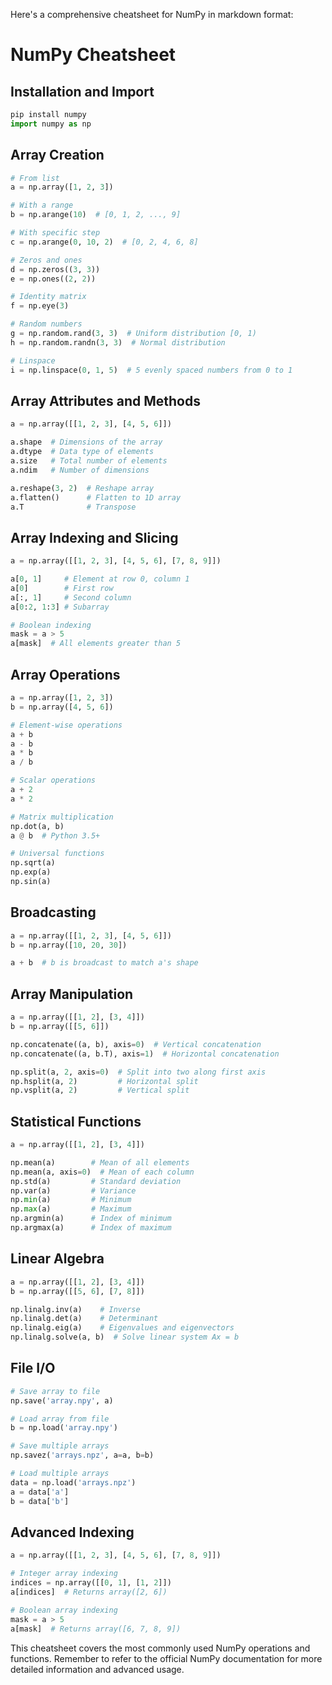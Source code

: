 Here's a comprehensive cheatsheet for NumPy in markdown format:

# NumPy Cheatsheet

## Installation and Import

```python
pip install numpy
import numpy as np
```

## Array Creation

```python
# From list
a = np.array([1, 2, 3])

# With a range
b = np.arange(10)  # [0, 1, 2, ..., 9]

# With specific step
c = np.arange(0, 10, 2)  # [0, 2, 4, 6, 8]

# Zeros and ones
d = np.zeros((3, 3))
e = np.ones((2, 2))

# Identity matrix
f = np.eye(3)

# Random numbers
g = np.random.rand(3, 3)  # Uniform distribution [0, 1)
h = np.random.randn(3, 3)  # Normal distribution

# Linspace
i = np.linspace(0, 1, 5)  # 5 evenly spaced numbers from 0 to 1
```

## Array Attributes and Methods

```python
a = np.array([[1, 2, 3], [4, 5, 6]])

a.shape  # Dimensions of the array
a.dtype  # Data type of elements
a.size   # Total number of elements
a.ndim   # Number of dimensions

a.reshape(3, 2)  # Reshape array
a.flatten()      # Flatten to 1D array
a.T              # Transpose
```

## Array Indexing and Slicing

```python
a = np.array([[1, 2, 3], [4, 5, 6], [7, 8, 9]])

a[0, 1]     # Element at row 0, column 1
a[0]        # First row
a[:, 1]     # Second column
a[0:2, 1:3] # Subarray

# Boolean indexing
mask = a > 5
a[mask]  # All elements greater than 5
```

## Array Operations

```python
a = np.array([1, 2, 3])
b = np.array([4, 5, 6])

# Element-wise operations
a + b
a - b
a * b
a / b

# Scalar operations
a + 2
a * 2

# Matrix multiplication
np.dot(a, b)
a @ b  # Python 3.5+

# Universal functions
np.sqrt(a)
np.exp(a)
np.sin(a)
```

## Broadcasting

```python
a = np.array([[1, 2, 3], [4, 5, 6]])
b = np.array([10, 20, 30])

a + b  # b is broadcast to match a's shape
```

## Array Manipulation

```python
a = np.array([[1, 2], [3, 4]])
b = np.array([[5, 6]])

np.concatenate((a, b), axis=0)  # Vertical concatenation
np.concatenate((a, b.T), axis=1)  # Horizontal concatenation

np.split(a, 2, axis=0)  # Split into two along first axis
np.hsplit(a, 2)         # Horizontal split
np.vsplit(a, 2)         # Vertical split
```

## Statistical Functions

```python
a = np.array([[1, 2], [3, 4]])

np.mean(a)        # Mean of all elements
np.mean(a, axis=0)  # Mean of each column
np.std(a)         # Standard deviation
np.var(a)         # Variance
np.min(a)         # Minimum
np.max(a)         # Maximum
np.argmin(a)      # Index of minimum
np.argmax(a)      # Index of maximum
```

## Linear Algebra

```python
a = np.array([[1, 2], [3, 4]])
b = np.array([[5, 6], [7, 8]])

np.linalg.inv(a)    # Inverse
np.linalg.det(a)    # Determinant
np.linalg.eig(a)    # Eigenvalues and eigenvectors
np.linalg.solve(a, b)  # Solve linear system Ax = b
```

## File I/O

```python
# Save array to file
np.save('array.npy', a)

# Load array from file
b = np.load('array.npy')

# Save multiple arrays
np.savez('arrays.npz', a=a, b=b)

# Load multiple arrays
data = np.load('arrays.npz')
a = data['a']
b = data['b']
```

## Advanced Indexing

```python
a = np.array([[1, 2, 3], [4, 5, 6], [7, 8, 9]])

# Integer array indexing
indices = np.array([[0, 1], [1, 2]])
a[indices]  # Returns array([2, 6])

# Boolean array indexing
mask = a > 5
a[mask]  # Returns array([6, 7, 8, 9])
```

This cheatsheet covers the most commonly used NumPy operations and functions. Remember to refer to the official NumPy documentation for more detailed information and advanced usage.
